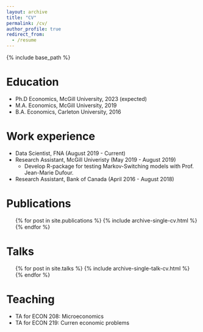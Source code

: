 ```yaml
---
layout: archive
title: "CV"
permalink: /cv/
author_profile: true
redirect_from:
  - /resume
---
```


{% include base_path %}

Education
======
* Ph.D Economics, McGill University, 2023 (expected)
* M.A. Economics, McGill University, 2019
* B.A. Economics, Carleton University, 2016

Work experience
======
* Data Scientist, FNA (August 2019 - Current)
* Research Assistant, McGill Univeristy (May 2019 - August 2019)
  * Develop R-package for testing Markov-Switching models with Prof. Jean-Marie Dufour. 
* Research Assistant, Bank of Canada (April 2016 - August 2018)
  
 
Publications
======
  <ul>{% for post in site.publications %}
    {% include archive-single-cv.html %}
  {% endfor %}</ul>
  
Talks
======
  <ul>{% for post in site.talks %}
    {% include archive-single-talk-cv.html %}
  {% endfor %}</ul>
  
Teaching
======
* TA for ECON 208: Microeconomics 
* TA for ECON 219: Curren economic problems
 
